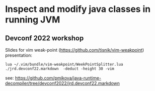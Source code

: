 # Inspect and modify java classes in running JVM
## Devconf 2022 workshop

Slides for vim  weak-point (https://github.com/tisnik/vim-weakpoint) presentation:

```
lua ~/.vim/bundle/vim-weakpoint/WeekPointSplitter.lua  ./jrd.devconf22.markdown  -deduct -height 30 -vim
```

see: https://github.com/pmikova/java-runtime-decompiler/tree/devconf2022/jrd.devconf22.markdown 
